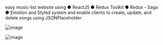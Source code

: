 easy music-list website using 
● ReactJS 
● Redux Toolkit
● Redux - Saga
● Emotion and Styled system
and  enable clients to
create, update, and delete songs using JSONPlaceholder

![image](https://github.com/milkafasikag/MusicList-/assets/119007476/3f6bfbd5-e855-49a2-9c14-5476b2918ec5)

![image](https://github.com/milkafasikag/MusicList-/assets/119007476/1f0aa391-cb53-462c-b5b7-0c93d8da5898)


